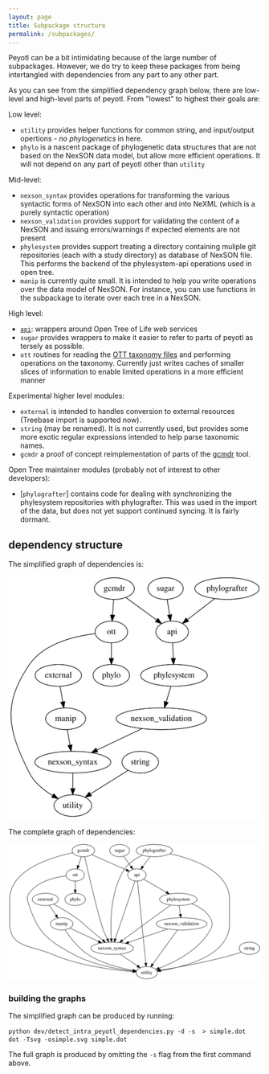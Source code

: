 ```yaml
---
layout: page
title: Subpackage structure
permalink: /subpackages/
---
```

Peyotl can be a bit intimidating because of the large number of subpackages.
However, we do try to keep these packages from being intertangled with
dependencies from any part to any other part.

As you can see from the simplified dependency graph below, there are low-level and high-level
parts of peyotl. From "lowest" to highest their goals are:

Low level:

   * `utility` provides helper functions for common string, and input/output opertions - *no phylogenetics* in here.
   * `phylo` is a nascent package of phylogenetic data structures that are not based on the NexSON data model, but 
        allow more efficient operations. It will not depend on any part of peyotl other than `utility`

Mid-level:

   * `nexson_syntax` provides operations for transforming the various syntactic forms of NexSON
        into each other and into NeXML (which is a purely syntactic operation)
   * `nexson_validation` provides support for validating the content of a NexSON and issuing errors/warnings
        if expected elements are not present
   * `phylesystem` provides support treating a directory containing muliple git repositories (each with a study 
        directory) as database of NexSON file. This performs the backend of the phylesystem-api 
        operations used in open tree.
   * `manip` is currently quite small. It is intended to help you write operations over the data model of
        NexSON. For instance, you can use functions in the subpackage to iterate over each tree in a NexSON.

High level:

   * [`api`](../api-wrappers): wrappers around Open Tree of Life web services
   * `sugar` provides wrappers to make it easier to refer to parts of peyotl as tersely as possible.
   * `ott` routines for reading the
        [OTT taxonomy files](https://github.com/OpenTreeOfLife/reference-taxonomy/wiki/Interim-taxonomy-file-format)
        and performing operations on the taxonomy. Currently just writes caches of smaller slices
        of information to enable limited operations in a more efficient manner


Experimental higher level modules:

   * `external` is intended to handles conversion to external resources (Treebase import is supported now).
   * `string` (may be renamed). It is not currently used, but provides some more
        exotic regular expressions intended to help parse taxonomic names. 
   * `gcmdr` a proof of concept reimplementation of parts of the 
        [gcmdr](https://github.com/OpenTreeOfLife/gcmdr) tool.

Open Tree maintainer modules (probably not of interest to other developers):

   * [`phylografter`] contains code for dealing with synchronizing the phylesystem repositories with 
        phylografter. This was used in the import of the data, but does not yet support continued syncing.
        It is fairly dormant.

## dependency structure
The simplified graph of dependencies is:

![dependency graph of subpackages](../images/dependencies.svg)

The complete graph of dependencies:

![dependency graph of subpackages](../images/full-dependencies.svg)

### building the graphs
The simplified graph can be produced by running:

    python dev/detect_intra_peyotl_dependencies.py -d -s  > simple.dot
    dot -Tsvg -osimple.svg simple.dot

The full graph is produced by omitting the `-s` flag from the first command above.
